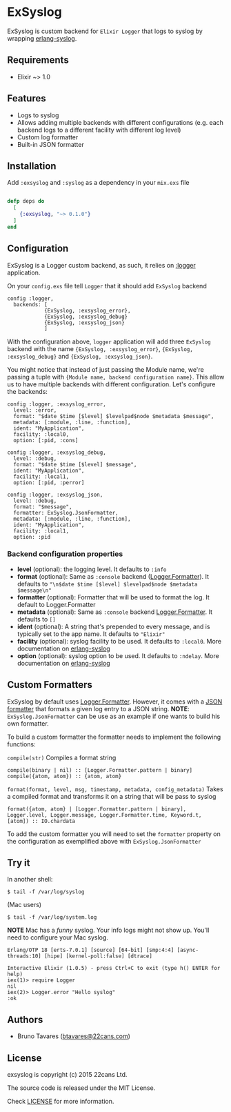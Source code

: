 ExSyslog
======

ExSyslog is custom backend for `Elixir Logger` that logs to syslog by wrapping [erlang-syslog](https://github.com/Vagabond/erlang-syslog/).

## Requirements
* Elixir ~> 1.0

## Features
* Logs to syslog
* Allows adding multiple backends with different configurations (e.g. each backend logs to a different facility with different log level)
* Custom log formatter
* Built-in JSON formatter

## Installation

Add `:exsyslog` and `:syslog` as a dependency in your `mix.exs` file

```elixir

defp deps do
  [
    {:exsyslog, "~> 0.1.0"}
  ]
end
```

## Configuration

ExSyslog is a Logger custom backend, as such, it relies on [:logger](http://elixir-lang.org/docs/stable/logger/) application.

On your `config.exs` file tell `Logger` that it should add `ExSyslog` backend
```
config :logger,
  backends: [
            {ExSyslog, :exsyslog_error},
            {ExSyslog, :exsyslog_debug}
            {ExSyslog, :exsyslog_json}
            ]
```

With the configuration above, `logger` application will add three `ExSyslog` backend with the name `{ExSyslog, :exsyslog_error}`, `{ExSyslog, :exsyslog_debug}` and `{ExSyslog, :exsyslog_json}`.

You might notice that instead of just passing the Module name, we're passing a tuple with `{Module name, backend configuration name}`. This allow us to have multiple backends with different configuration. Let's configure the backends:

```
config :logger, :exsyslog_error,
  level: :error,
  format: "$date $time [$level] $levelpad$node $metadata $message",
  metadata: [:module, :line, :function],
  ident: "MyApplication",
  facility: :local0,
  option: [:pid, :cons]

config :logger, :exsyslog_debug,
  level: :debug,
  format: "$date $time [$level] $message",
  ident: "MyApplication",
  facility: :local1,
  option: [:pid, :perror]

config :logger, :exsyslog_json,
  level: :debug,
  format: "$message",
  formatter: ExSyslog.JsonFormatter,
  metadata: [:module, :line, :function],
  ident: "MyApplication",
  facility: :local1,
  option: :pid
```


### Backend configuration properties

* __level__ (optional): the logging level. It defaults to `:info`
* __format__ (optional): Same as `:console` backend ([Logger.Formatter](http://elixir-lang.org/docs/stable/logger/)). It defaults to `"\n$date $time [$level] $levelpad$node $metadata $message\n"`
* __formatter__ (optional): Formatter that will be used to format the log. It default to Logger.Formatter
* __metadata__ (optional): Same as `:console` backend [Logger.Formatter](http://elixir-lang.org/docs/stable/logger/). It defaults to `[]`
* __ident__ (optional): A string that's prepended to every message, and is typically set to the app name. It defaults to `"Elixir"`
* __facility__ (optional): syslog facility to be used. It defaults to `:local0`. More documentation on [erlang-syslog](https://github.com/Vagabond/erlang-syslog/#syslogopenident-logopt-facility---ok-port)
* __option__ (optional): syslog option to be used. It defaults to `:ndelay`. More documentation on [erlang-syslog](https://github.com/Vagabond/erlang-syslog/#syslogopenident-logopt-facility---ok-port)

## Custom Formatters
ExSyslog by default uses [Logger.Formatter](http://elixir-lang.org/docs/stable/logger/Logger.Formatter.html). However, it comes with a [JSON formatter](http://hexdocs.pm/exsyslog/0.1.0) that formats a given log entry to a JSON string. __NOTE__: `ExSyslog.JsonFormatter` can be use as an example if one wants to build his own formatter.

To build a custom formatter the formatter needs to implement the following functions:

`compile(str)` Compiles a format string
```
compile(binary | nil) :: [Logger.Formatter.pattern | binary]
compile({atom, atom}) :: {atom, atom}
```

`format(format, level, msg, timestamp, metadata, config_metadata)` Takes a compiled format and transforms it on a string that will be pass to syslog
```
format({atom, atom} | [Logger.Formatter.pattern | binary], Logger.level, Logger.message, Logger.Formatter.time, Keyword.t, [atom]) :: IO.chardata
```

To add the custom formatter you will need to set the `formatter` property on the configuration as exemplified above with `ExSyslog.JsonFormatter`

## Try it

In another shell:

```
$ tail -f /var/log/syslog
```

(Mac users)
```
$ tail -f /var/log/system.log
```
__NOTE__ Mac has a *funny* syslog. Your info logs might not show up. You'll need to configure your Mac syslog.

```
Erlang/OTP 18 [erts-7.0.1] [source] [64-bit] [smp:4:4] [async-threads:10] [hipe] [kernel-poll:false] [dtrace]

Interactive Elixir (1.0.5) - press Ctrl+C to exit (type h() ENTER for help)
iex(1)> require Logger
nil
iex(2)> Logger.error "Hello syslog"
:ok
```

## Authors

* Bruno Tavares (<btavares@22cans.com>)

## License

exsyslog is copyright (c) 2015 22cans Ltd.

The source code is released under the MIT License.

Check [LICENSE](LICENSE) for more information.
